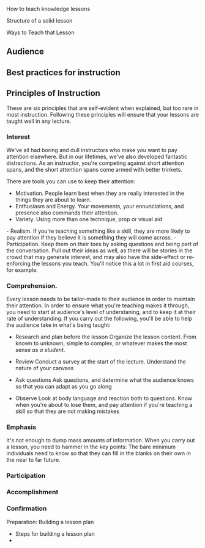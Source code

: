 How to teach knowledge lessons


Structure of a solid lesson


Ways to Teach that Lesson

## Audience

## Best practices for instruction



## Principles of Instruction

These are six principles that are self-evident when explained, but too rare in most instruction. Following these principles will ensure that your lessons are taught well in any lecture.

### Interest
We've all had boring and dull instructors who make you want to pay attention elsewhere. But in our lifetimes, we've also developed fantastic distractions. As an instructor, you're competing against short attention spans, and the short attention spans come armed with better trinkets.

There are tools you can use to keep their attention:
- Motivation. People learn best when they are really interested in the things they are about to learn.
- Enthusiasm and Energy. Your movements, your ennunciations, and presence also commands their attention. 
- Variety. Using more than one technique, prop or visual aid
<Fancy Gif here>
- Realism. If you're teaching something like a skill, they are more likely to pay attention if they believe it is something they will come across. 
- Participation. Keep them on their toes by asking questions and being part of the conversation. Pull out their ideas as well, as there will be stories in the crowd that may generate interest, and may also have the side-effect or re-enforcing the lessons you teach. You'll notice this a lot in first aid courses, for example. 

### Comprehension. 

Every lesson needs to be tailor-made to their audience in order to maintain their attention. In order to ensure what you're teaching makes it through, you need to start at audience's level of understaning, and to keep it at their rate of understanding. If you carry out the following, you'll be able to help the audience take in what's being taught:

- Research and plan before the lesson
    Organize the lesson content. From known to unknown, simple to complex, or whatever makes the most sense _as a student_.

- Review
    Conduct a survey at the start of the lecture. Understand the nature of your canvass

- Ask questions
    Ask questions, and determine what the audience knows so that you can adapt as you go along

- Observe
    Look at body language and reaction both to questions. Know when you're about to lose them, and pay attention if you're teaching a skill so that they are not making mistakes

### Emphasis
It's not enough to dump mass amounts of information. When you carry out a lesson, you need to hammer in the key points: The bare minimum individuals need to know so that they can fill in the blanks on their own in the near to far future. 


### Participation

### Accomplishment

### Confirmation




Preparation: Building a lesson plan
  - Steps for building a lesson plan
  - 